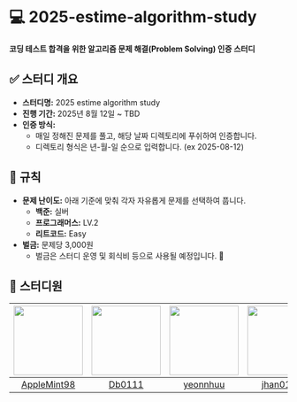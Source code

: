 # 💻 2025-estime-algorithm-study

**코딩 테스트 합격을 위한 알고리즘 문제 해결(Problem Solving) 인증 스터디**



## ✅ 스터디 개요

- **스터디명:** 2025 estime algorithm study
- **진행 기간:** 2025년 8월 12일 ~ TBD
- **인증 방식:**
    - 매일 정해진 문제를 풀고, 해당 날짜 디렉토리에 푸쉬하여 인증합니다.
    - 디렉토리 형식은 년-월-일 순으로 입력합니다. (ex 2025-08-12)


## 📌 규칙

- **문제 난이도:** 아래 기준에 맞춰 각자 자유롭게 문제를 선택하여 풉니다.
    - **백준:** 실버
    - **프로그래머스:** LV.2
    - **리트코드:** Easy
- **벌금:** 문제당 3,000원
    - 벌금은 스터디 운영 및 회식비 등으로 사용될 예정입니다. 🎉



## 👥 스터디원

| <img src="https://github.com/AppleMint98.png" width="125" /> | <img src="https://github.com/Db0111.png" width="125" /> | <img src="https://github.com/yeonnhuu.png" width="125" /> | <img src="https://github.com/jhan0121.png" width="125" /> | <img src="https://github.com/thgml05.png" width="125" /> | <img src="https://github.com/spoyodevelop.png" width="125" /> |
| :----------------------------------------------------------: | :------------------------------------------------------: | :--------------------------------------------------------: | :--------------------------------------------------------: | :------------------------------------------------------: | :------------------------------------------------------------: |
|              [AppleMint98](https://github.com/AppleMint98)               |                [Db0111](https://github.com/Db0111)                |                [yeonnhuu](https://github.com/yeonnhuu)                 |                [jhan0121](https://github.com/jhan0121)                 |                [thgml05](https://github.com/thgml05)                 |                 [spoyodevelop](https://github.com/spoyodevelop)                  |
